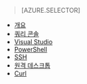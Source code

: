 ﻿> [AZURE.SELECTOR]
- [개요](hdinsight-use-hive.md)
- [쿼리 콘솔](hdinsight-hadoop-use-hive-query-console.md)
- [Visual Studio](hdinsight-hadoop-use-hive-visual-studio.md)
- [PowerShell](hdinsight-hadoop-use-hive-powershell.md)
- [SSH](hdinsight-hadoop-use-hive-ssh.md)
- [원격 데스크톱](hdinsight-hadoop-use-hive-remote-desktop.md)
- [Curl](hdinsight-hadoop-use-hive-curl.md)

<!--HONumber=47-->
